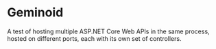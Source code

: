 # Geminoid

A test of hosting multiple ASP.NET Core Web APIs in the same process, hosted on different ports, each with its own set of controllers.
